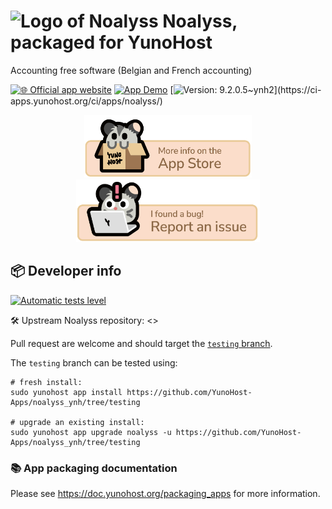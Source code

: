 <!--
N.B.: This README was automatically generated by <https://github.com/YunoHost/apps_tools/blob/main/readme_generator>
It shall NOT be edited by hand.
-->

<h1>
  <img src="https://raw.githubusercontent.com/YunoHost/apps/main/logos/noalyss.png" width="32px" alt="Logo of Noalyss">
  Noalyss, packaged for YunoHost
</h1>

Accounting free software (Belgian and French accounting)

[![🌐 Official app website](https://img.shields.io/badge/Official_app_website-darkgreen?style=for-the-badge)](http://noalyss.eu)
[![App Demo](https://img.shields.io/badge/App_Demo-blue?style=for-the-badge)](http://demo.noalyss.eu/index.php)
[![Version: 9.2.0.5~ynh2](https://img.shields.io/badge/Version-9.2.0.5~ynh2-rgba(0,150,0,1)?style=for-the-badge)](https://ci-apps.yunohost.org/ci/apps/noalyss/)

<div align="center">
<a href="https://apps.yunohost.org/app/noalyss"><img height="100px" src="https://github.com/YunoHost/yunohost-artwork/raw/refs/heads/main/badges/neopossum-badges/badge_more_info_on_the_appstore.svg"/></a>
<a href="https://github.com/YunoHost-Apps/noalyss_ynh/issues"><img height="100px" src="https://github.com/YunoHost/yunohost-artwork/raw/refs/heads/main/badges/neopossum-badges/badge_report_an_issue.svg"/></a>
</div>

## 📦 Developer info

[![Automatic tests level](https://apps.yunohost.org/badge/cilevel/noalyss)](https://ci-apps.yunohost.org/ci/apps/noalyss/)

🛠️ Upstream Noalyss repository: <>

Pull request are welcome and should target the [`testing` branch](https://github.com/YunoHost-Apps/noalyss_ynh/tree/testing).

The `testing` branch can be tested using:
```
# fresh install:
sudo yunohost app install https://github.com/YunoHost-Apps/noalyss_ynh/tree/testing

# upgrade an existing install:
sudo yunohost app upgrade noalyss -u https://github.com/YunoHost-Apps/noalyss_ynh/tree/testing
```

### 📚 App packaging documentation

Please see <https://doc.yunohost.org/packaging_apps> for more information.